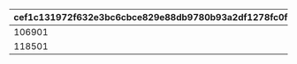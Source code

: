 |cef1c131972f632e3bc6cbce829e88db9780b93a2df1278fc0f88eb9e2238477|0e3dd42d8df1c6dcda6a1863860bf04f6f482f46f1a476b6a5407d406d469be1|
| --- | --- |
|106901|530701|
|118501|530700|
